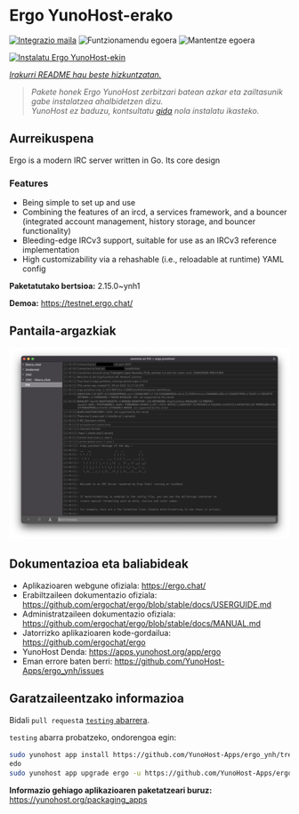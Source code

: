 <!--
Ohart ongi: README hau automatikoki sortu da <https://github.com/YunoHost/apps/tree/master/tools/readme_generator>ri esker
EZ editatu eskuz.
-->

# Ergo YunoHost-erako

[![Integrazio maila](https://apps.yunohost.org/badge/integration/ergo)](https://ci-apps.yunohost.org/ci/apps/ergo/)
![Funtzionamendu egoera](https://apps.yunohost.org/badge/state/ergo)
![Mantentze egoera](https://apps.yunohost.org/badge/maintained/ergo)

[![Instalatu Ergo YunoHost-ekin](https://install-app.yunohost.org/install-with-yunohost.svg)](https://install-app.yunohost.org/?app=ergo)

*[Irakurri README hau beste hizkuntzatan.](./ALL_README.md)*

> *Pakete honek Ergo YunoHost zerbitzari batean azkar eta zailtasunik gabe instalatzea ahalbidetzen dizu.*  
> *YunoHost ez baduzu, kontsultatu [gida](https://yunohost.org/install) nola instalatu ikasteko.*

## Aurreikuspena

Ergo is a modern IRC server written in Go. Its core design 

### Features

- Being simple to set up and use
- Combining the features of an ircd, a services framework, and a bouncer (integrated account management, history storage, and bouncer functionality)
- Bleeding-edge IRCv3 support, suitable for use as an IRCv3 reference implementation
- High customizability via a rehashable (i.e., reloadable at runtime) YAML config



**Paketatutako bertsioa:** 2.15.0~ynh1

**Demoa:** <https://testnet.ergo.chat/>

## Pantaila-argazkiak

![Ergo(r)en pantaila-argazkia](./doc/screenshots/textual.jpg)

## Dokumentazioa eta baliabideak

- Aplikazioaren webgune ofiziala: <https://ergo.chat/>
- Erabiltzaileen dokumentazio ofiziala: <https://github.com/ergochat/ergo/blob/stable/docs/USERGUIDE.md>
- Administratzaileen dokumentazio ofiziala: <https://github.com/ergochat/ergo/blob/stable/docs/MANUAL.md>
- Jatorrizko aplikazioaren kode-gordailua: <https://github.com/ergochat/ergo>
- YunoHost Denda: <https://apps.yunohost.org/app/ergo>
- Eman errore baten berri: <https://github.com/YunoHost-Apps/ergo_ynh/issues>

## Garatzaileentzako informazioa

Bidali `pull request`a [`testing` abarrera](https://github.com/YunoHost-Apps/ergo_ynh/tree/testing).

`testing` abarra probatzeko, ondorengoa egin:

```bash
sudo yunohost app install https://github.com/YunoHost-Apps/ergo_ynh/tree/testing --debug
edo
sudo yunohost app upgrade ergo -u https://github.com/YunoHost-Apps/ergo_ynh/tree/testing --debug
```

**Informazio gehiago aplikazioaren paketatzeari buruz:** <https://yunohost.org/packaging_apps>
